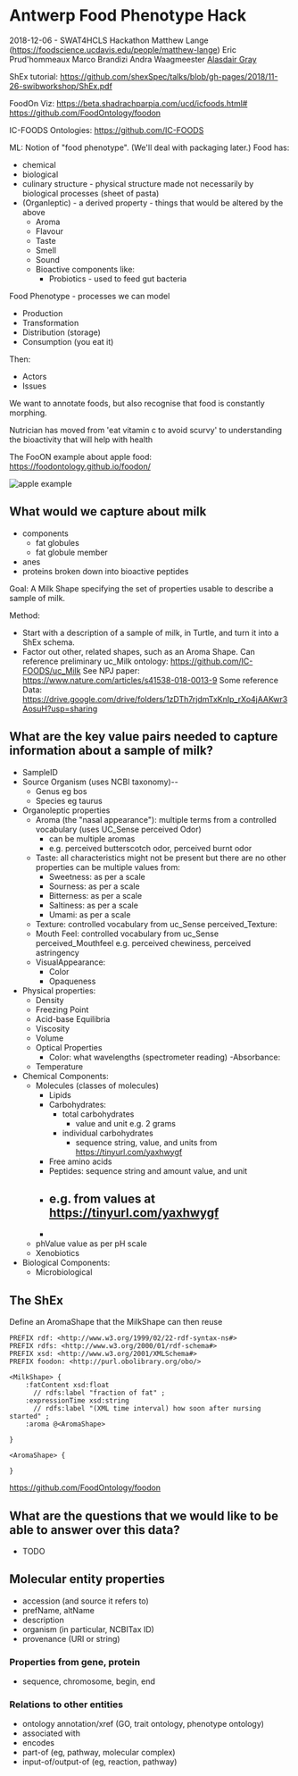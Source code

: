 # Antwerp Food Phenotype Hack

2018-12-06 - SWAT4HCLS Hackathon
Matthew Lange (https://foodscience.ucdavis.edu/people/matthew-lange)
Eric Prud'hommeaux
Marco Brandizi
Andra Waagmeester
[Alasdair Gray](http://www.macs.hw.ac.uk/~ajg33)

ShEx tutorial:
https://github.com/shexSpec/talks/blob/gh-pages/2018/11-26-swibworkshop/ShEx.pdf

FoodOn Viz:
https://beta.shadrachparpia.com/ucd/icfoods.html#
https://github.com/FoodOntology/foodon

IC-FOODS Ontologies: https://github.com/IC-FOODS

ML: Notion of "food phenotype".  (We'll deal with packaging later.)  Food has:
* chemical
* biological 
* culinary structure - physical structure made not necessarily by biological processes (sheet of pasta)
* (Organleptic) - a derived property - things that would be altered by the above
    * Aroma
    * Flavour
    * Taste
    * Smell
    * Sound
    * Bioactive components like:
        * Probiotics - used to feed gut bacteria

Food Phenotype - processes we can model
* Production
* Transformation
* Distribution (storage)
* Consumption (you eat it)

Then:
* Actors
* Issues

We want to annotate foods, but also recognise that food is constantly morphing.

Nutrician has moved from 'eat vitamin c to avoid scurvy' to understanding the bioactivity that will help with health

The FooON example about apple food: https://foodontology.github.io/foodon/

![apple example](https://foodontology.github.io/foodon/docs/media/apple-diagram.png)

## What would we capture about milk

- components
  - fat globules
  - fat globule member
- anes
- proteins broken down into bioactive peptides

Goal: A Milk Shape specifying the set of properties usable to describe a sample of milk.

Method:
* Start with a description of a sample of milk, in Turtle, and turn it into a ShEx schema.
* Factor out other, related shapes, such as an Aroma Shape. Can reference preliminary uc_Milk ontology:
https://github.com/IC-FOODS/uc_Milk
See NPJ paper:
https://www.nature.com/articles/s41538-018-0013-9
Some reference Data:
https://drive.google.com/drive/folders/1zDTh7rjdmTxKnIp_rXo4jAAKwr3AosuH?usp=sharing

## What are the key value pairs needed to capture information about a sample of milk?
- SampleID
- Source Organism (uses NCBI taxonomy)-- 
    - Genus eg bos
    - Species eg taurus
- Organoleptic properties
    - Aroma (the "nasal appearance"): multiple terms from a controlled vocabulary (uses UC_Sense perceived Odor) 
        - can be multiple aromas
        - e.g. perceived butterscotch odor, perceived burnt odor
    - Taste: all characteristics might not be present but there are no other properties can be multiple values from:
        - Sweetness: as per a scale
        - Sourness: as per a scale
        - Bitterness: as per a scale
        - Saltiness: as per a scale
        - Umami: as per a scale
    - Texture: controlled vocabulary from uc_Sense perceived_Texture:  
    - Mouth Feel: controlled vocabulary from uc_Sense perceived_Mouthfeel e.g. perceived chewiness, perceived astringency
    - VisualAppearance:
        - Color
        - Opaqueness
- Physical properties:
    - Density
    - Freezing Point
    - Acid-base Equilibria
    - Viscosity
    - Volume
    - Optical Properties
        - Color: what wavelengths (spectrometer reading)
        -Absorbance:
    - Temperature
- Chemical Components:
    - Molecules (classes of molecules)
        - Lipids 
        - Carbohydrates:
            - total carbohydrates 
                - value and unit e.g. 2 grams
            - individual carbohydrates 
                - sequence string, value, and units from https://tinyurl.com/yaxhwygf
        - Free amino acids
        - Peptides: sequence string and amount value, and unit 
        - e.g. from values at https://tinyurl.com/yaxhwygf
            - 
        - 
    - phValue value as per pH scale
    - Xenobiotics
- Biological Components:
    - Microbiological

## The ShEx

Define an AromaShape that the MilkShape can then reuse

```
PREFIX rdf: <http://www.w3.org/1999/02/22-rdf-syntax-ns#>
PREFIX rdfs: <http://www.w3.org/2000/01/rdf-schema#>
PREFIX xsd: <http://www.w3.org/2001/XMLSchema#>
PREFIX foodon: <http://purl.obolibrary.org/obo/>

<MilkShape> {
    :fatContent xsd:float
      // rdfs:label "fraction of fat" ;
    :expressionTime xsd:string
      // rdfs:label "(XML time interval) how soon after nursing started" ;
    :aroma @<AromaShape>
      
}

<AromaShape> {

}
```
https://github.com/FoodOntology/foodon

## What are the questions that we would like to be able to answer over this data?

  * TODO

## Molecular entity properties
  * accession (and source it refers to)
  * prefName, altName
  * description
  * organism (in particular, NCBITax ID)
  * provenance (URI or string)

### Properties from gene, protein
  * sequence, chromosome, begin, end

### Relations to other entities
  * ontology annotation/xref (GO, trait ontology, phenotype ontology)
  * associated with
  * encodes
  * part-of (eg, pathway, molecular complex)
  * input-of/output-of (eg, reaction, pathway)

